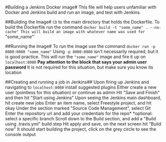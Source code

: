 #Building a Jenkins Docker image#
This file will help users unfamiliar with Docker and Jenkins build and run an image, and test with Jenkins.

##Building the Image#
`CD` to the main directory that holds the Dockerfile.
To build the Dockerfile run the command `docker build -t "some_name" . --no-cache"
This will build an image with whatever name was used for `"some_name"`

##Running the Image#
To run the image use the command `docker run -p 8080:8080 "some_name"`
Using `-p 8080:8080` isn't necessarily required, but it is good practice.
This will run the `"some_name"` image and fire it up on `localhost:8080`
**Pay attention to the block that says your admin user password**
It is not required for this situation, but make sure you know its location

##Creating and running a job in Jenkins##
Upon firing up Jenkins and navigating to `localhost:8080` install suggested plugins
Either create a new user (pointless for this situation) or continue as admin
Hit "Save and Finish" and then hit "Start using Jenkins"
Upon seeing the Jenkins main dashboard, hit create new jobs
Enter an item name, select Freestyle project, and hit okay
Under the section marked "Source Code Management", select Git
Enter the repository url and add your credentials for the repo*
*optional: select a specific branch
Scroll down to the Build section, and add a "Build using .travis.yml" build step
Hit apply and save, on the next screen hit "Build now"
It should start building the project, click on the grey circle to see the console output

